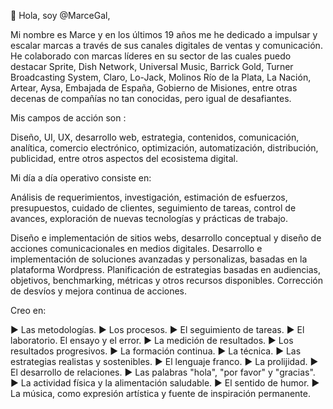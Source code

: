 <!---

- 👋 Hi, I’m @MarceGal
- 👀 I’m interested in ...
- 🌱 I’m currently learning ...
- 💞️ I’m looking to collaborate on ...
- 📫 How to reach me ...
MarceGal/MarceGal is a ✨ special ✨ repository because its `README.md` (this file) appears on your GitHub profile.
You can click the Preview link to take a look at your changes.
--->

👋 Hola, soy @MarceGal,

Mi nombre es Marce y en los últimos 19 años me he dedicado a  impulsar y escalar marcas a través de sus canales digitales de ventas y comunicación. He colaborado con marcas líderes en su sector de las cuales puedo destacar Sprite, Dish Network, Universal Music, Barrick Gold, Turner Broadcasting System, Claro, Lo-Jack, Molinos Río de la Plata, La Nación, Artear, Aysa, Embajada de España, Gobierno de Misiones, entre otras decenas de compañías no tan conocidas, pero igual de desafiantes.

Mis campos de acción son :

Diseño, UI, UX, desarrollo web, estrategia, contenidos, comunicación, analítica, comercio electrónico, optimización, automatización, distribución, publicidad, entre otros aspectos del ecosistema digital. 

Mi día a día operativo consiste en: 

Análisis de requerimientos, investigación, estimación de esfuerzos, presupuestos, cuidado de clientes, seguimiento de tareas, control de avances, exploración de nuevas tecnologías y prácticas de trabajo. 

Diseño e implementación de sitios webs, desarrollo conceptual y diseño de acciones comunicacionales en medios digitales. Desarrollo e implementación de soluciones avanzadas y personalizas, basadas en la plataforma Wordpress. Planificación de estrategias basadas en audiencias, objetivos, benchmarking, métricas y otros recursos disponibles. Corrección de desvíos y mejora continua de acciones. 

Creo en:

► Las metodologías.
► Los procesos.
► El seguimiento de tareas.
► El laboratorio. El ensayo y el error.
► La medición de resultados.
► Los resultados progresivos.
► La formación continua.
► La técnica.
► Las estrategias realistas y sostenibles.
► El lenguaje franco.
► La prolijidad.
► El desarrollo de relaciones.
► Las palabras "hola", "por favor" y "gracias". 
► La actividad física y la alimentación saludable. 
► El sentido de humor. 
► La música, como expresión artística y fuente de inspiración permanente.
